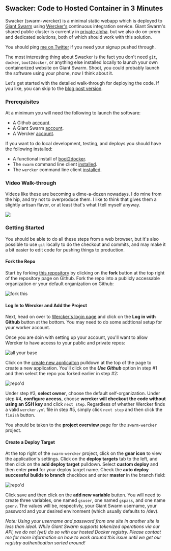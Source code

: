## Swacker: Code to Hosted Container in 3 Minutes
Swacker (swarm-wercker) is a minimal static webapp which is deployed to [Giant Swarm](https://giantswarm.io) using [Wercker's](https://wercker.com) continuous integration service. Giant Swarm's shared public cluster is currently in [private alpha](https://giantswarm.io/request-invite/). but we also do on-prem and dedicated solutions, both of which should work with this solution.

You should ping [me on Twitter](https://twitter.com/kordless) if you need your signup pushed through.

The most interesting thing about Swacker is the fact you don't need `git`, `docker`, `boot2docker`, or anything else installed locally to launch your own containerized website on Giant Swarm. Shoot, you could probably launch the software using your phone, now I think about it.

Let's get started with the detailed walk-through for deploying the code. If you like, you can skip to the [blog post version](http://giantswarm.io/code-to-hosted-container-no-docker-required/).

### Prerequisites
At a minimum you will need the following to launch the software:

* A Github [account](https://github.com).
* A Giant Swarm [account](https://giantswarm.io).
* A Wercker [account](https://wercker.com).

If you want to do local development, testing, and deploys you should have the following installed:

* A functional install of [boot2docker](https://github.com/kordless/boot2docker-ing).
* The `swarm` command line client [installed](http://docs.giantswarm.io/reference/installation/).
* The `wercker` command line client [installed](http://devcenter.wercker.com/docs/using-the-cli/installing.html).

### Video Walk-through
Videos like these are becoming a dime-a-dozen nowadays. I do mine from the hip, and try not to overproduce them. I like to think that gives them a slightly artisan flavor, or at least that's what I tell myself anyway.

[![](https://raw.githubusercontent.com/kordless/swarm-wercker/master/static/video.png)](https://vimeo.com/120735541)

### Getting Started
You should be able to do all these steps from a web browser, but it's also possible to use `git` locally to do the checkout and commits, and may make it a bit easier to edit code for pushing things to production.

#### Fork the Repo
Start by forking [this repository](https://github.com/giantswarm/swarm-wercker) by clicking on the **fork** button at the top right of the repository page on Github. Fork the repo into a publicly accessable organization or your default organization on Github:

![fork this](https://raw.githubusercontent.com/kordless/swarm-wercker/master/static/fork.jpg)

#### Log In to Wercker and Add the Project
Next, head on over to [Wercker's login page](https://app.wercker.com/sessions/new) and click on the **Log in with Github** button at the bottom. You may need to do some addtional setup for your worker account. 

Once you are doin with setting up your account, you'll want to allow Wercker to have access to your public and private repos:

![all your base](https://raw.githubusercontent.com/kordless/swarm-wercker/master/static/wercker.jpg)

Click on the [create new applicaiton](https://app.wercker.com/#applications/create) pulldown at the top of the page to create a new application. You'll click on the ***Use Github*** option in step #1 and then select the repo you forked earlier in step #2:

![repo'd](https://raw.githubusercontent.com/kordless/swarm-wercker/master/static/repo.jpg)

Under step #3, **select owner**, choose the default self-organization. Under step #4, **configure access**, choose **wercker will checkout the code without using an SSH key** and click `next step`. Regardless of whether Wercker finds a valid `wercker.yml` file in step #5, simply click `next step` and then click the `finish` button.

You should be taken to the **project overview** page for the `swarm-wercker` project.

#### Create a Deploy Target
At the top right of the `swarm-wercker` project, click on the **gear icon** to view the application's settings. Click on the **deploy targets** tab to the left, and then click on the **add deploy target** pulldown. Select **custom deploy** and then enter **prod** for your deploy target name. Check the **auto deploy successful builds to branch** checkbox and enter **master** in the branch field:

![repo'd](https://raw.githubusercontent.com/kordless/swarm-wercker/master/static/repo.jpg)

Click save and then click on the **add new variable** button. You will need to create three variables, one named `gsuser`, one named `gspass`, and one name `gsenv`. The values will be, respectivly, your Giant Swarm username, your password and your desired environment (which usually defaults to <username>/dev).

*Note: Using your username and password from one site in another site is less than ideal. While Giant Swarm supports tokenized operations via our API, we do not (yet) do so with our hosted Docker registry. Please contact me for more information on how to work around this issue until we get our registry authentication sorted around!*



